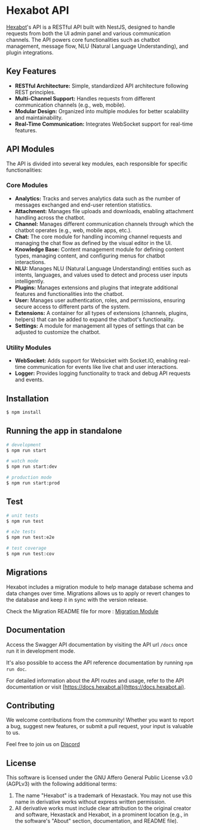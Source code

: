 # Hexabot API

[Hexabot](https://hexabot.ai/)'s API is a RESTful API built with NestJS, designed to handle requests from both the UI admin panel and various communication channels. The API powers core functionalities such as chatbot management, message flow, NLU (Natural Language Understanding), and plugin integrations.

## Key Features

- **RESTful Architecture:** Simple, standardized API architecture following REST principles.
- **Multi-Channel Support:** Handles requests from different communication channels (e.g., web, mobile).
- **Modular Design:** Organized into multiple modules for better scalability and maintainability.
- **Real-Time Communication:** Integrates WebSocket support for real-time features.

## API Modules

The API is divided into several key modules, each responsible for specific functionalities:

### Core Modules

- **Analytics:** Tracks and serves analytics data such as the number of messages exchanged and end-user retention statistics.
- **Attachment:** Manages file uploads and downloads, enabling attachment handling across the chatbot.
- **Channel:** Manages different communication channels through which the chatbot operates (e.g., web, mobile apps, etc.).
- **Chat:** The core module for handling incoming channel requests and managing the chat flow as defined by the visual editor in the UI.
- **Knowledge Base:** Content management module for defining content types, managing content, and configuring menus for chatbot interactions.
- **NLU:** Manages NLU (Natural Language Understanding) entities such as intents, languages, and values used to detect and process user inputs intelligently.
- **Plugins:** Manages extensions and plugins that integrate additional features and functionalities into the chatbot.
- **User:** Manages user authentication, roles, and permissions, ensuring secure access to different parts of the system.
- **Extensions:** A container for all types of extensions (channels, plugins, helpers) that can be added to expand the chatbot's functionality.
- **Settings:** A module for management all types of settings that can be adjusted to customize the chatbot.

### Utility Modules

- **WebSocket:** Adds support for Websicket with Socket.IO, enabling real-time communication for events like live chat and user interactions.
- **Logger:** Provides logging functionality to track and debug API requests and events.

## Installation

```bash
$ npm install
```

## Running the app in standalone

```bash
# development
$ npm run start

# watch mode
$ npm run start:dev

# production mode
$ npm run start:prod
```

## Test

```bash
# unit tests
$ npm run test

# e2e tests
$ npm run test:e2e

# test coverage
$ npm run test:cov
```

## Migrations

Hexabot includes a migration module to help manage database schema and data changes over time. Migrations allows us to apply or revert changes to the database and keep it in sync with the version release.

Check the Migration README file for more : [Migration Module](./src/migration/README.md)

## Documentation

Access the Swagger API documentation by visiting the API url `/docs` once run it in development mode.

It's also possible to access the API reference documentation by running `npm run doc`.

For detailed information about the API routes and usage, refer to the API documentation or visit [https://docs.hexabot.ai](https://docs.hexabot.ai).

## Contributing

We welcome contributions from the community! Whether you want to report a bug, suggest new features, or submit a pull request, your input is valuable to us.

Feel free to join us on [Discord](https://discord.gg/rNb9t2MFkG)

## License

This software is licensed under the GNU Affero General Public License v3.0 (AGPLv3) with the following additional terms:

1. The name "Hexabot" is a trademark of Hexastack. You may not use this name in derivative works without express written permission.
2. All derivative works must include clear attribution to the original creator and software, Hexastack and Hexabot, in a prominent location (e.g., in the software's "About" section, documentation, and README file).
